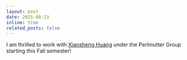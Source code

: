 ```yaml
---
layout: post
date: 2025-08-23
inline: true
related_posts: false
---
```


I am thrilled to work with [Xiaosheng Huang](https://www.usfca.edu/faculty/xiaosheng-huang) under the Perlmutter Group starting this Fall semester!

